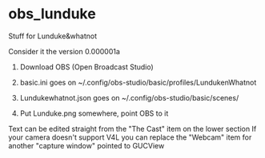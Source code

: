 # obs_lunduke
Stuff for Lunduke&amp;whatnot


Consider it the version 0.000001a
1. Download OBS (Open Broadcast Studio)

2. basic.ini goes on ~/.config/obs-studio/basic/profiles/LundukenWhatnot

3. Lundukewhatnot.json goes on ~/.config/obs-studio/basic/scenes/

4. Put Lunduke.png somewhere, point OBS to it


Text can be edited straight from the "The Cast" item on the lower section
If your camera doesn't support V4L you can replace the "Webcam" item for another "capture window" pointed to GUCView
